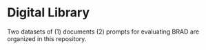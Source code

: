 # Digital Library

Two datasets of (1) documents (2) prompts for evaluating BRAD are organized in this repository.
